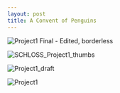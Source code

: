 ```yaml
---
layout: post
title: A Convent of Penguins
---
```


![Project1 Final - Edited, borderless](https://github.com/patchschloss/patchschloss.github.io/assets/14957489/da882876-fdce-4869-afd1-e8629cb55cec "A Convent of Penguins")

![SCHLOSS_Project1_thumbs](https://github.com/patchschloss/patchschloss.github.io/assets/14957489/df035e23-35b5-4274-ac35-8f1673714381 "Thumbnails")

![Project1_draft](https://github.com/patchschloss/patchschloss.github.io/assets/14957489/8cf976dd-e048-40d3-b79f-60416c124ad6 "An Early Draft")

![Project1](https://github.com/patchschloss/patchschloss.github.io/assets/14957489/23fa2808-74cd-4d7b-8540-7540e7ec243d "Pre-Ink Draft")
